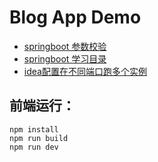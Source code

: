 # Blog App Demo

* [springboot 参数校验](https://blog.csdn.net/Bug_Lian/article/details/111040146?spm=1001.2101.3001.6661.1&utm_medium=distribute.pc_relevant_t0.none-task-blog-2%7Edefault%7ECTRLIST%7ERate-1-111040146-blog-100664897.t5_download_comparev1&depth_1-utm_source=distribute.pc_relevant_t0.none-task-blog-2%7Edefault%7ECTRLIST%7ERate-1-111040146-blog-100664897.t5_download_comparev1&utm_relevant_index=1
  )
* [springboot 学习目录](https://zhoutianyu.blog.csdn.net/article/details/102955812)
* [idea配置在不同端口跑多个实例](https://blog.csdn.net/Chen4852010/article/details/123660776)

## 前端运行：
```shell
npm install
npm run build
npm run dev
```